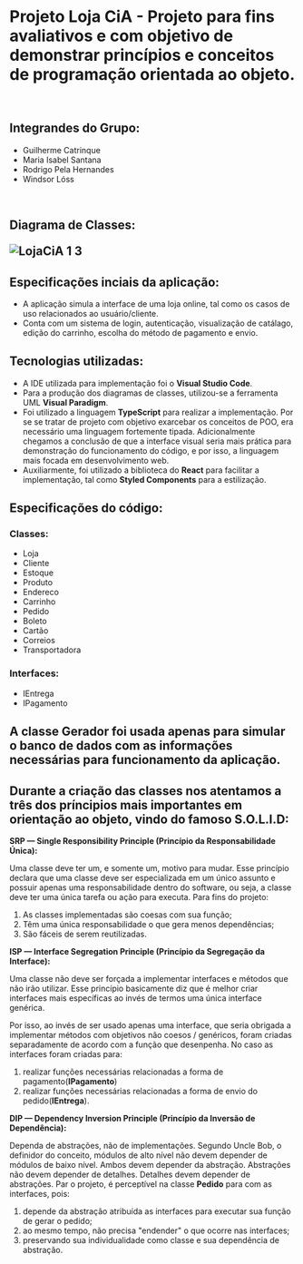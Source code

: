# Projeto Loja CiA  - Projeto para fins avaliativos e com objetivo de demonstrar princípios e conceitos de programação orientada ao objeto.
<br>
<h2> Integrandes do Grupo:</h2>
   <ul>
    <li>  Guilherme Catrinque
    <li>  Maria Isabel Santana
    <li>  Rodrigo Pela Hernandes
    <li>  Windsor Lóss
  </ul>
<br>
<h2>Diagrama de Classes:</h>

![LojaCiA 1 3](https://user-images.githubusercontent.com/62221072/137609014-e80aa111-5658-4992-83eb-5685e152a850.png)


## Especificações inciais da aplicação:
* A aplicação simula a interface de uma loja online, tal como os casos de uso relacionados ao usuário/cliente.
* Conta com um sistema de login, autenticação, visualização de catálago, edição do carrinho, escolha do método de pagamento e envio.

## Tecnologias utilizadas:
* A IDE utilizada para implementação foi o <Strong>Visual Studio Code</Strong>.
* Para a produção dos diagramas de classes, utilizou-se a ferramenta UML <Strong>Visual Paradigm</Strong>.
* Foi utilizado a linguagem <Strong>TypeScript</Strong> para realizar a implementação. Por se se tratar de projeto com objetivo exarcebar os conceitos de POO, era necessário uma linguagem fortemente tipada. Adicionalmente chegamos a conclusão de que a interface visual seria mais prática para demonstração do funcionamento do código, e por isso, a linguagem mais focada em desenvolvimento web.
* Auxiliarmente, foi utilizado a biblioteca do <Strong>React</Strong> para facilitar a implementação, tal como <Strong>Styled Components</Strong> para a estilização. 

## Especificações do código:

### Classes:
* Loja
* Cliente
* Estoque
* Produto
* Endereco
* Carrinho
* Pedido
* Boleto
* Cartão
* Correios
* Transportadora

### Interfaces:
* IEntrega
* IPagamento

<h2>A classe <Strong>Gerador</Strong> foi usada apenas para simular o banco de dados com as informações necessárias para funcionamento da aplicação.</h2>

## Durante a criação das classes nos atentamos a três dos príncipios mais importantes em orientação ao objeto, vindo do famoso S.O.L.I.D:

<Strong>SRP — Single Responsibility Principle (Princípio da Responsabilidade Única):</Strong>
<p>Uma classe deve ter um, e somente um, motivo para mudar.
Esse princípio declara que uma classe deve ser especializada em um único assunto e possuir apenas uma responsabilidade dentro do software, ou seja, a classe deve ter uma única tarefa ou ação para executa. Para fins do projeto:</p>
  <ol>
  <li> As classes implementadas são coesas com sua função;
  <li> Têm uma única responsabilidade o que gera menos dependências;
  <li> São fáceis de serem reutilizadas.
  </ol>
 
<Strong> ISP — Interface Segregation Principle (Princípio da Segregação da Interface): </Strong>
 <p> Uma classe não deve ser forçada a implementar interfaces e métodos que não irão utilizar.
Esse princípio basicamente diz que é melhor criar interfaces mais específicas ao invés de termos uma única interface genérica. </p>
  
  <p> Por isso, ao invés de ser usado apenas uma interface, que seria obrigada a implementar métodos com objetivos não coesos / genéricos, foram criadas separadamente de acordo com a função que desenpenha. No caso as interfaces foram criadas para:</p>
  <ol>
    <li> realizar funções necessárias relacionadas a forma de pagamento(<Strong>IPagamento</Strong>)
    <li> realizar funções necessárias relacionadas a forma de envio do pedido(<Strong>IEntrega</Strong>).  
  </ol>

<Strong>DIP — Dependency Inversion Principle (Princípio da Inversão de Dependência): </Strong>
<p> Dependa de abstrações, não de implementações. Segundo Uncle Bob, o definidor do conceito, módulos de alto nível não devem depender de módulos de baixo nível. Ambos devem depender da abstração. Abstrações não devem depender de detalhes. Detalhes devem depender de abstrações. Par o projeto, é perceptível na classe <Strong>Pedido</Strong> para com as interfaces, pois:
  <ol>
    <li> depende da abstração atribuída as interfaces para executar sua função de gerar  o pedido; 
    <li> ao mesmo tempo, não precisa "endender" o que ocorre nas interfaces;
    <li> preservando sua individualidade como classe e sua dependência de abstração.
  </ol>
  

